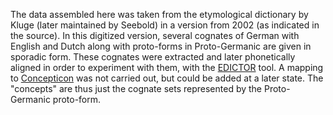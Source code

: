 The data assembled here was taken from the etymological dictionary by Kluge (later maintained by Seebold) in a version from 2002 (as indicated in the source). In this digitized version, several cognates of German with English and Dutch along with proto-forms in Proto-Germanic are given in sporadic form. These cognates were extracted and later phonetically aligned in order to experiment with them, with the [EDICTOR](https://digling.org/edictor/) tool. A mapping to [Concepticon](https://concepticon.clld.org) was not carried out, but could be added at a later state. The "concepts" are thus just the cognate sets represented by the Proto-Germanic proto-form.

